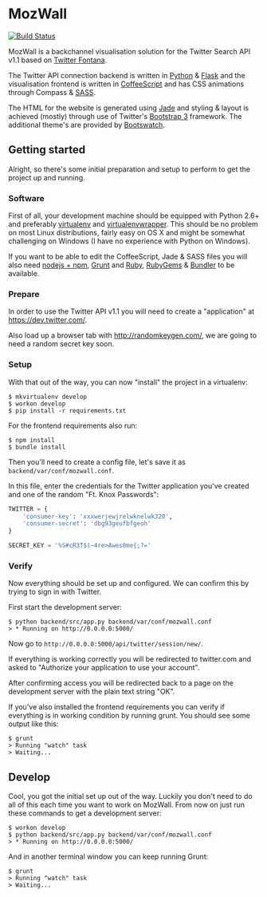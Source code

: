 # MozWall

[![Build Status](https://travis-ci.com/buluma/MozWall.svg?branch=master)](https://travis-ci.com/buluma/MozWall)

MozWall is a backchannel visualisation solution for the Twitter Search API v1.1 based on [Twitter Fontana].

The Twitter API connection backend is written in [Python] & [Flask] and the visualisation frontend is written in [CoffeeScript] and has CSS
animations through Compass & [SASS].

The HTML for the website is generated using [Jade] and styling & layout
is achieved (mostly) through use of Twitter's [Bootstrap 3] framework.
The additional theme's are provided by [Bootswatch].

## Getting started

Alright, so there's some initial preparation and setup to perform to get
the project up and running.

### Software

First of all, your development machine should be equipped with Python 2.6+
and preferably [virtualenv] and [virtualenvwrapper]. This should be no
problem on most Linux distributions, fairly easy on OS X and might be
somewhat challenging on Windows (I have no experience with Python on Windows).

If you want to be able to edit the CoffeeScript, Jade & SASS files
you will also need [nodejs + npm], [Grunt] and [Ruby], [RubyGems] & [Bundler]
to be available.

### Prepare

In order to use the Twitter API v1.1 you will need to create a
"application" at https://dev.twitter.com/.

Also load up a browser tab with http://randomkeygen.com/, we are going to need
a random secret key soon.

### Setup

With that out of the way, you can now "install" the project in a virtualenv:

``` shell
$ mkvirtualenv develop
$ workon develop
$ pip install -r requirements.txt
```

For the frontend requirements also run:

``` shell
$ npm install
$ bundle install
```

Then you'll need to create a config file, let's save it as
`backend/var/conf/mozwall.conf`.

In this file, enter the credentials for the Twitter application you've created
and one of the random "Ft. Knox Passwords":

``` python
TWITTER = {
    'consumer-key': 'xxxwerjewjrelwknelwk320',
    'consumer-secret': 'dbg93geufbfgeoh'
}

SECRET_KEY = '%S#cR3T$(~4re>Awes0me{;?='
```

### Verify

Now everything should be set up and configured. We can confirm this
by trying to sign in with Twitter.

First start the development server:

``` shell
$ python backend/src/app.py backend/var/conf/mozwall.conf
> * Running on http://0.0.0.0:5000/
```

Now go to `http://0.0.0.0:5000/api/twitter/session/new/`.

If everything is working correctly you will be redirected to twitter.com
and asked to "Authorize your application to use your account".

After confirming access you will be redirected back to a page on
the development server with the plain text string "OK".

If you've also installed the frontend requirements you can verify if everything
is in working condition by running grunt. You should see some output like this:

``` shell
$ grunt
> Running "watch" task
> Waiting...
```

## Develop

Cool, you got the initial set up out of the way. Luckily you don't need to
do all of this each time you want to work on MozWall. From now on just
run these commands to get a development server:

``` shell
$ workon develop
$ python backend/src/app.py backend/var/conf/mozwall.conf
> * Running on http://0.0.0.0:5000/
```

And in another terminal window you can keep running Grunt:

``` shell
$ grunt
> Running "watch" task
> Waiting...
```

[Python]: http://www.python.org/
[Flask]: http://flask.pocoo.org/
[virtualenv]: http://www.virtualenv.org/
[virtualenvwrapper]: http://virtualenvwrapper.readthedocs.org/
[CoffeeScript]: http://coffeescript.org/
[Compass]: http://compass-style.org/
[SASS]: http://sass-lang.com/
[Jade]: http://jade-lang.com/
[Bootstrap 3]: http://getboostrap.com/
[Bootswatch]: http://bootswatch.com/
[nodejs + npm]: http://nodejs.org/
[Grunt]: http://gruntjs.com/
[Ruby]: https://www.ruby-lang.org/
[RubyGems]: http://rubygems.org/
[Bundler]: http://bundler.io/
[Twitter Fontana]: http://www.eight.nl/
